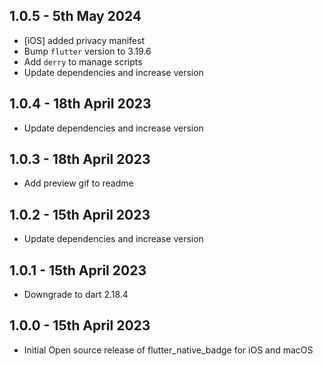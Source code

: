 ## 1.0.5 - 5th May 2024

- [iOS] added privacy manifest
- Bump `flutter` version to 3.19.6
- Add `derry` to manage scripts
- Update dependencies and increase version

## 1.0.4 - 18th April 2023

- Update dependencies and increase version

## 1.0.3 - 18th April 2023

- Add preview gif to readme

## 1.0.2 - 15th April 2023

- Update dependencies and increase version

## 1.0.1 - 15th April 2023

- Downgrade to dart 2.18.4

## 1.0.0 - 15th April 2023

- Initial Open source release of flutter_native_badge for iOS and macOS
